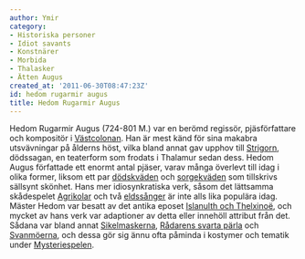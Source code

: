 ```yaml
---
author: Ymir
category:
- Historiska personer
- Idiot savants
- Konstnärer
- Morbida
- Thalasker
- Ätten Augus
created_at: '2011-06-30T08:47:23Z'
id: hedom rugarmir augus
title: Hedom Rugarmir Augus
---
```

Hedom Rugarmir Augus (724-801 M.) var en berömd regissör, pjäsförfattare och kompositör i [Västcolonan]. Han är mest känd för sina makabra utsvävningar på ålderns höst, vilka bland annat gav upphov till [Strigorn], dödssagan, en teaterform som frodats i Thalamur sedan dess. Hedom Augus författade ett enormt antal pjäser, varav många överlevt till idag i olika former, liksom ett par [dödskväden] och [sorgekväden] som tillskrivs sällsynt skönhet. Hans mer idiosynkratiska verk, såsom det lättsamma skådespelet [Agrikolar] och två [eldssånger] är inte alls lika populära idag. Mäster Hedom var besatt av det antika eposet [Islanulth och Thelxinoë], och mycket av hans verk var adaptioner av detta eller innehöll attribut från det. Sådana var bland annat [Sikelmaskerna], [Rådarens svarta pärla] och [Svanmöerna], och dessa gör sig ännu ofta påminda i kostymer och tematik under [Mysteriespelen].

  [Västcolonan]: Västcolonan
  [Strigorn]: Strigorn
  [dödskväden]: Strigila
  [sorgekväden]: Khorila
  [Agrikolar]: Agrikolar
  [eldssånger]: Vilistra
  [Islanulth och Thelxinoë]: Islanulth_och_Thelxinoë
  [Sikelmaskerna]: Sikelmaskerna
  [Rådarens svarta pärla]: Rådarens_svarta_pärla
  [Svanmöerna]: Svanjungfrun
  [Mysteriespelen]: Mysteriespelen
